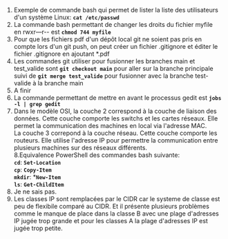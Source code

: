 1. Exemple de commande bash qui permet de lister la liste des utilisateurs d'un système Linux: **`cat /etc/passwd`**  
2. La commande bash permettant de changer les droits du fichier myfile en rwxr—r-- est **`chmod 744 myfile`**  
3. Pour que les fichiers pdf d'un dépôt local git ne soient pas pris en compte lors d'un git push, on peut créer un fichier .gitignore et éditer le fichier .gitignore en ajoutant *.pdf
4. Les commandes git utiliser pour fusionner les branches main et test_valide sont **`git checkout main`** pour aller sur la branche principale suivi de **`git merge test_valide`** pour fusionner avec la branche test-valide à la branche main
5. A finir
6. La commande permettant de mettre en avant le processus gedit est   **`jobs -l | grep gedit`**  
7. Dans le modèle OSI, la couche 2 correspond à la couche de liaison des données. Cette couche comporte les switchs et les cartes réseaux. Elle permet la communication des machines en local via l'adresse MAC.  
La couche 3 correpond à la couche réseau. Cette couche comporte les routeurs. Elle utilise l'adresse IP pour permettre la communication entre plusieurs machines sur des réseaux différents.  
8.Equivalence PowerShell des commandes bash suivante:  
**`cd`**: **`Set-Location`**  
**`cp`**: **`Copy-Item`**  
**`mkdir`**: ***`New-Item`**  
**`ls`**: **`Get-ChildItem`**  
9. Je ne sais pas.
10. Les classes IP sont remplacées par le CIDR car le systeme de classe est peu de flexibile comparé au CIDR. Et il présente plusieurs problèmes comme le manque de place dans la classe B avec une plage d'adresses IP jugée trop grande et pour les classes A la plage d'adresses IP est jugée trop petite.
